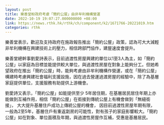 ```yaml
---
layout: post
title: 樂善堂盼政府考慮「簡約公屋」由非牟利機構營運
date: 2022-10-19 19:07:27.000000000 +08:00
link: https://news.rthk.hk/rthk/ch/component/k2/1671766-20221019.htm
categories: rthk
---
```


樂善堂表示，歡迎及支持政府在施政報告推出「簡約公屋」政策，認為可大大減輕非牟利機構在興建技術上的壓力，相信跨部門協作，建屋速度會提升。

樂善堂總幹事劉愛詩表示，目前過渡性房屋興建的單位以1至3人為主，如「簡約公屋」以家庭為目標並能提供較大單位，與過渡性房屋在對象上能夠分工。但她希望政府在推出「簡約公屋」時，能夠考慮由非牟利機構作營運，或在「簡約公屋」構建時考慮興建社會福利支援設施，因在過去營運過渡房屋的經驗中，除了為基層家庭提供單位，支援服務有助提供上游機會。

劉愛詩又表示，「簡約公屋」如能提供至少 5年居住期，在基層居民居住年期上亦能做到互補作用，相信「簡約公屋」在銜接到傳統公屋上有機會做到「無縫銜接」， 大大提升基層住戶成功上傳統公屋的機會， 因目前過渡性房屋年期有限，一般為2至5年，基層住戶有重返劏房的可能性，對有孩子的家庭影響較大。「簡約公屋」如在對象、單位面積及年期，與過渡性房屋作互補，受惠是基層居民。
